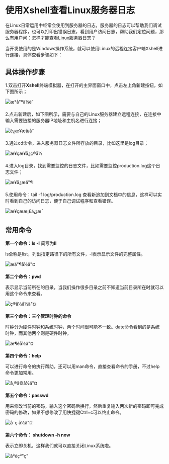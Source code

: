 # 使用Xshell查看Linux服务器日志

​	在Linux日常运用中经常会使用到服务器的日志，服务器的日志可以帮助我们调试服务器程序，也可以打印出错误日志，看到用户访问日志，帮助我们定位问题，那么有用户问：怎样才能查看Linux服务器日志？

​	当开发使用的是Windows操作系统，就可以使用Linux的远程连接客户端Xshell进行连接，具体查看步骤如下：

## 具体操作步骤

1.双击打开**Xshell**终端模拟器，在打开的主界面窗口中，点击左上角新建按钮，如下图所示；

![æ°å"ºä¼è¯](D:\java\md_pictures\Xshell\Xshell-1.png)

2.点击新建后，如下图所示，需要与自己的Linux服务器建立远程连接，在连接中输入需要链接的服务器IP地址和主机名进行连接；

![è¿æ¥æå¡å¨](D:\java\md_pictures\Xshell\Xshell-2.png)

3.通过cd命令，进入服务器日志文件所存放的目录，比如这里是log目录；

![æ¥çæ¥å¿ç®å½](D:\java\md_pictures\Xshell\Xshell-3.png)

4.进入log目录，找到需要监控的日志文件，比如需要监控production.log这个日志文件；

![æ¥å¿æä"¶](D:\java\md_pictures\Xshell\Xshell-4.png)

5.使用命令：tail -f log/production.log 查看新追加到文档中的信息，这样可以实时看到自己的访问日志，便于自己调试程序和查看错误。

![æ¥çææ¡£ä¿¡æ¯](D:\java\md_pictures\Xshell\Xshell-5.png)

## 常用命令

**第一个命令：ls -l**  简写为**ll**

ls全称是list，列出指定路径下的所有文件，-l表示显示文件的完整属性。

![æä"¶å½ä"¤](D:\java\md_pictures\Xshell\Xshell-Linux-1.png)

**第二个命令：pwd** 

表示显示当前所在的目录，当我们操作很多目录之前不知道当前目录所在时就可以用这个命令来查看。

![ç®å½å½ä"¤](D:\java\md_pictures\Xshell\Xshell-Linux-2.png)

**第三个命令：三个管理时钟的命令**

时钟分为硬件时钟和系统时钟，两个时间很可能不一致。date命令看到的是系统时钟，而其他两个则是硬件时钟。

![æ¶éå½ä"¤](D:\java\md_pictures\Xshell\Xshell-Linux-3.png)

**第四个命令：help**

可以进行命令的执行帮助，还可以用man命令，直接查看命令的手册，不过help命令更加常用。

![å¸®å©å½ä"¤](D:\java\md_pictures\Xshell\Xshell-Linux-4.png)

**第五个命令：passwd**

用来修改当前的密码，输入这个密码后换行，然后重复输入两次新的密码即可完成密码的修改，如果不想修改了用快捷键Ctrl+c可以终止命令。

![å¯ç å½ä"¤](D:\java\md_pictures\Xshell\Xshell-Linux-5.png)

**第六个命令： shutdown -h now**

表示立即关机，这样我们就可以直接关闭Linux系统啦。

![å³é­ç³"ç"](D:\java\md_pictures\Xshell\Xshell-Linux-6.png)